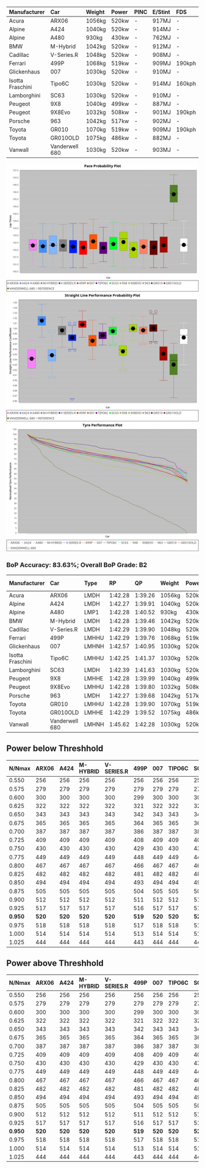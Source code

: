 | Manufacturer     | Car            | Weight | Power | PINC    | E/Stint | FDS     |
|:-|:-|:-|:-|:-|:-|:-|
| Acura            | ARX06          | 1056kg | 520kw |    -    | 917MJ   |    -    |
| Alpine           | A424           | 1040kg | 520kw |    -    | 914MJ   |    -    |
| Alpine           | A480           | 930kg  | 430kw |    -    | 762MJ   |    -    |
| BMW              | M-Hybrid       | 1042kg | 520kw |    -    | 912MJ   |    -    |
| Cadillac         | V-Series.R     | 1048kg | 520kw |    -    | 908MJ   |    -    |
| Ferrari          | 499P           | 1068kg | 519kw |    -    | 909MJ   | 190kph  |
| Glickenhaus      | 007            | 1030kg | 520kw |    -    | 910MJ   |    -    |
| Isotta Fraschini | Tipo6C         | 1030kg | 520kw |    -    | 914MJ   | 160kph  |
| Lamborghini      | SC63           | 1030kg | 520kw |    -    | 910MJ   |    -    |
| Peugeot          | 9X8            | 1040kg | 499kw |    -    | 887MJ   |    -    |
| Peugeot          | 9X8Evo         | 1032kg | 508kw |    -    | 901MJ   | 190kph  |
| Porsche          | 963            | 1042kg | 517kw |    -    | 902MJ   |    -    |
| Toyota           | GR010          | 1070kg | 519kw |    -    | 909MJ   | 190kph  |
| Toyota           | GR010OLD       | 1075kg | 486kw |    -    | 882MJ   |    -    |
| Vanwall          | Vanderwell 680 | 1030kg | 520kw |    -    | 903MJ   |    -    |

![PACECHART](./IMG/AUTO.png)
![STRAIGHTLINEPERFORMANCECHART](./IMG/AUTO_sp.png)
![TYREPERFORMANCECHART](./IMG/AUTO_tw.png)

### BoP Accuracy: 83.63%; Overall BoP Grade: B2
| Manufacturer     | Car            | Type  | RP      | QP      | Weight | Power¹ | Threshhold | PINC    | Power² | E/Stint | AVG Vmax  | FDS     | RDLC | L/Stint | BOP-Grade | Model Accuracy | Model Points | Match%  | SimDiff |
|:-|:-|:-|:-|:-|:-|:-|:-|:-|:-|:-|:-|:-|:-|:-|:-|:-|:-|:-|:-|
| Acura            | ARX06          | LMDH  | 1:42.28 | 1:39.26 | 1056kg | 520kw  | 0.0kph     |    -    | 520kw  |  917MJ  | 289.69kph |    -    | 1.01 | 33      | +D1       | 100.00%        | 995          | 68.75%  | #       |
| Alpine           | A424           | LMDH  | 1:42.27 | 1:39.91 | 1040kg | 520kw  | 0.0kph     |    -    | 520kw  |  914MJ  | 301.64kph |    -    | 1.01 | 33      | -A2       | 86.43%         | 618          | 94.78%  | ±0.14s  |
| Alpine           | A480           | LMP1  | 1:42.28 | 1:40.52 |  930kg | 430kw  | 0.0kph     |    -    | 430kw  |  762MJ  | 289.06kph |    -    | 1.00 | 31      | ~A1       | 68.63%         | 967          | 100.00% | #       |
| BMW              | M-Hybrid       | LMDH  | 1:42.28 | 1:39.46 | 1042kg | 520kw  | 0.0kph     |    -    | 520kw  |  912MJ  | 298.66kph |    -    | 1.01 | 33      | +B1       | 93.77%         | 1672         | 89.92%  | ±0.08s  |
| Cadillac         | V-Series.R     | LMDH  | 1:42.29 | 1:39.90 | 1048kg | 520kw  | 0.0kph     |    -    | 520kw  |  908MJ  | 295.11kph |    -    | 1.01 | 33      | ~A1       | 83.12%         | 1921         | 97.62%  | ±0.22s  |
| Ferrari          | 499P           | LMHHU | 1:42.29 | 1:39.76 | 1068kg | 519kw  | 0.0kph     |    -    | 519kw  |  909MJ  | 298.72kph | 190kph  | 1.02 | 33      | ~A1       | 69.49%         | 1950         | 100.00% | ±0.01s  |
| Glickenhaus      | 007            | LMHNH | 1:42.57 | 1:40.95 | 1030kg | 520kw  | 0.0kph     |    -    | 520kw  |  910MJ  | 296.29kph |    -    | 0.96 | 33      | ~A1       | 89.50%         | 1518         | 100.00% | #       |
| Isotta Fraschini | Tipo6C         | LMHHU | 1:42.25 | 1:41.37 | 1030kg | 520kw  | 0.0kph     |    -    | 520kw  |  914MJ  | 297.91kph | 160kph  | 1.08 | 33      | +C2       | 73.56%         | 64           | 73.14%  | ±0.16s  |
| Lamborghini      | SC63           | LMDH  | 1:42.39 | 1:41.63 | 1030kg | 520kw  | 0.0kph     |    -    | 520kw  |  910MJ  | 298.93kph |    -    | 1.06 | 33      | +A2       | 95.82%         | 459          | 93.79%  | ±0.13s  |
| Peugeot          | 9X8            | LMHHE | 1:42.28 | 1:39.99 | 1040kg | 499kw  | 0.0kph     |    -    | 499kw  |  887MJ  | 289.92kph |    -    | 1.02 | 33      | -A2       | 88.75%         | 2383         | 93.93%  | ±0.32s  |
| Peugeot          | 9X8Evo         | LMHHU | 1:42.28 | 1:39.80 | 1032kg | 508kw  | 0.0kph     |    -    | 508kw  |  901MJ  | 298.50kph | 190kph  | 1.02 | 33      | ~A1       | 66.97%         | 221          | 100.00% | #       |
| Porsche          | 963            | LMDH  | 1:42.27 | 1:39.68 | 1042kg | 517kw  | 0.0kph     |    -    | 517kw  |  902MJ  | 298.01kph |    -    | 1.01 | 33      | ~A1       | 81.02%         | 5243         | 97.98%  | ±0.18s  |
| Toyota           | GR010          | LMHHU | 1:42.28 | 1:39.90 | 1070kg | 519kw  | 0.0kph     |    -    | 519kw  |  909MJ  | 297.28kph | 190kph  | 1.02 | 33      | ~A1       | 73.70%         | 2701         | 100.00% | ±0.23s  |
| Toyota           | GR010OLD       | LMHHE | 1:42.29 | 1:39.52 | 1075kg | 486kw  | 0.0kph     |    -    | 486kw  |  882MJ  | 286.63kph |    -    | 1.02 | 33      | -B1       | 99.03%         | 1536         | 89.51%  | #       |
| Vanwall          | Vanderwell 680 | LMHNH | 1:45.62 | 1:42.28 | 1030kg | 520kw  | 0.0kph     |    -    | 520kw  |  903MJ  | 289.21kph |    -    | 1.01 | 33      | +Ω2       | 97.01%         | 649          | -44.99% | #       |

## Power below Threshhold
| N/Nmax    | ARX06   | A424    | M-HYBRID | V-SERIES.R | 499P    | 007     | TIPO6C  | SC63    | 9X8     | 9X8EVO  | 963     | GR010   | GR010OLD | VANDERWELL 680 | ​     | RPM      | A480    |
|:-|:-|:-|:-|:-|:-|:-|:-|:-|:-|:-|:-|:-|:-|:-|:-|:-|:-|
|  0.550    |  256    |  256    |  256     |  256       |  256    |  256    |  256    |  256    |  246    |  250    |  255    |  256    |  239     |  256           |  ​    |   --     |   -     |
|  0.575    |  279    |  279    |  279     |  279       |  279    |  279    |  279    |  279    |  268    |  273    |  278    |  279    |  261     |  279           |  ​    |   --     |   -     |
|  0.600    |  300    |  300    |  300     |  300       |  299    |  300    |  300    |  300    |  288    |  293    |  298    |  299    |  281     |  300           |  ​    |   --     |   -     |
|  0.625    |  322    |  322    |  322     |  322       |  321    |  322    |  322    |  322    |  308    |  314    |  320    |  321    |  301     |  322           |  ​    |   --     |   -     |
|  0.650    |  343    |  343    |  343     |  343       |  342    |  343    |  343    |  343    |  329    |  335    |  341    |  342    |  321     |  343           |  ​    |   --     |   -     |
|  0.675    |  365    |  365    |  365     |  365       |  364    |  365    |  365    |  365    |  350    |  357    |  363    |  364    |  341     |  365           |  ​    |   --     |   -     |
|  0.700    |  387    |  387    |  387     |  387       |  386    |  387    |  387    |  387    |  371    |  378    |  385    |  386    |  362     |  387           |  ​    |   --     |   -     |
|  0.725    |  409    |  409    |  409     |  409       |  408    |  409    |  409    |  409    |  392    |  399    |  407    |  408    |  383     |  409           |  ​    |   --     |   -     |
|  0.750    |  430    |  430    |  430     |  430       |  429    |  430    |  430    |  430    |  412    |  420    |  427    |  429    |  402     |  430           |  ​    |   --     |   -     |
|  0.775    |  449    |  449    |  449     |  449       |  448    |  449    |  449    |  449    |  431    |  439    |  446    |  448    |  420     |  449           |  ​    |  5000    |  252    |
|  0.800    |  467    |  467    |  467     |  467       |  466    |  467    |  467    |  467    |  448    |  456    |  464    |  466    |  436     |  467           |  ​    |  5500    |  298    |
|  0.825    |  482    |  482    |  482     |  482       |  481    |  482    |  482    |  482    |  463    |  471    |  479    |  481    |  451     |  482           |  ​    |  6000    |  333    |
|  0.850    |  494    |  494    |  494     |  494       |  493    |  494    |  494    |  494    |  474    |  483    |  491    |  493    |  462     |  494           |  ​    |  6500    |  376    |
|  0.875    |  505    |  505    |  505     |  505       |  504    |  505    |  505    |  505    |  484    |  493    |  502    |  504    |  472     |  505           |  ​    |  7000    |  420    |
|  0.900    |  512    |  512    |  512     |  512       |  511    |  512    |  512    |  512    |  491    |  500    |  509    |  511    |  478     |  512           |  ​    |  7500    |  431    |
|  0.925    |  517    |  517    |  517     |  517       |  516    |  517    |  517    |  517    |  496    |  505    |  514    |  516    |  483     |  517           |  ​    |  8000    |  427    |
| **0.950** | **520** | **520** | **520**  | **520**    | **519** | **520** | **520** | **520** | **499** | **508** | **517** | **519** | **486**  | **520**        | **​** | **8500** | **430** |
|  0.975    |  518    |  518    |  518     |  518       |  517    |  518    |  518    |  518    |  497    |  506    |  515    |  517    |  484     |  518           |  ​    |  9000    |  215    |
|  1.000    |  514    |  514    |  514     |  514       |  513    |  514    |  514    |  514    |  494    |  503    |  511    |  513    |  481     |  514           |  ​    |   --     |   -     |
|  1.025    |  444    |  444    |  444     |  444       |  443    |  444    |  444    |  444    |  426    |  434    |  441    |  443    |  415     |  444           |  ​    |   --     |   -     |

## Power above Threshhold
| N/Nmax    | ARX06   | A424    | M-HYBRID | V-SERIES.R | 499P    | 007     | TIPO6C  | SC63    | 9X8     | 9X8EVO  | 963     | GR010   | GR010OLD | VANDERWELL 680 | ​     | RPM      | A480    |
|:-|:-|:-|:-|:-|:-|:-|:-|:-|:-|:-|:-|:-|:-|:-|:-|:-|:-|
|  0.550    |  256    |  256    |  256     |  256       |  256    |  256    |  256    |  256    |  246    |  250    |  255    |  256    |  239     |  256           |  ​    |   --     |   -     |
|  0.575    |  279    |  279    |  279     |  279       |  279    |  279    |  279    |  279    |  268    |  273    |  278    |  279    |  261     |  279           |  ​    |   --     |   -     |
|  0.600    |  300    |  300    |  300     |  300       |  299    |  300    |  300    |  300    |  288    |  293    |  298    |  299    |  281     |  300           |  ​    |   --     |   -     |
|  0.625    |  322    |  322    |  322     |  322       |  321    |  322    |  322    |  322    |  308    |  314    |  320    |  321    |  301     |  322           |  ​    |   --     |   -     |
|  0.650    |  343    |  343    |  343     |  343       |  342    |  343    |  343    |  343    |  329    |  335    |  341    |  342    |  321     |  343           |  ​    |   --     |   -     |
|  0.675    |  365    |  365    |  365     |  365       |  364    |  365    |  365    |  365    |  350    |  357    |  363    |  364    |  341     |  365           |  ​    |   --     |   -     |
|  0.700    |  387    |  387    |  387     |  387       |  386    |  387    |  387    |  387    |  371    |  378    |  385    |  386    |  362     |  387           |  ​    |   --     |   -     |
|  0.725    |  409    |  409    |  409     |  409       |  408    |  409    |  409    |  409    |  392    |  399    |  407    |  408    |  383     |  409           |  ​    |   --     |   -     |
|  0.750    |  430    |  430    |  430     |  430       |  429    |  430    |  430    |  430    |  412    |  420    |  427    |  429    |  402     |  430           |  ​    |   --     |   -     |
|  0.775    |  449    |  449    |  449     |  449       |  448    |  449    |  449    |  449    |  431    |  439    |  446    |  448    |  420     |  449           |  ​    |  5000    |  252    |
|  0.800    |  467    |  467    |  467     |  467       |  466    |  467    |  467    |  467    |  448    |  456    |  464    |  466    |  436     |  467           |  ​    |  5500    |  298    |
|  0.825    |  482    |  482    |  482     |  482       |  481    |  482    |  482    |  482    |  463    |  471    |  479    |  481    |  451     |  482           |  ​    |  6000    |  333    |
|  0.850    |  494    |  494    |  494     |  494       |  493    |  494    |  494    |  494    |  474    |  483    |  491    |  493    |  462     |  494           |  ​    |  6500    |  376    |
|  0.875    |  505    |  505    |  505     |  505       |  504    |  505    |  505    |  505    |  484    |  493    |  502    |  504    |  472     |  505           |  ​    |  7000    |  420    |
|  0.900    |  512    |  512    |  512     |  512       |  511    |  512    |  512    |  512    |  491    |  500    |  509    |  511    |  478     |  512           |  ​    |  7500    |  431    |
|  0.925    |  517    |  517    |  517     |  517       |  516    |  517    |  517    |  517    |  496    |  505    |  514    |  516    |  483     |  517           |  ​    |  8000    |  427    |
| **0.950** | **520** | **520** | **520**  | **520**    | **519** | **520** | **520** | **520** | **499** | **508** | **517** | **519** | **486**  | **520**        | **​** | **8500** | **430** |
|  0.975    |  518    |  518    |  518     |  518       |  517    |  518    |  518    |  518    |  497    |  506    |  515    |  517    |  484     |  518           |  ​    |  9000    |  215    |
|  1.000    |  514    |  514    |  514     |  514       |  513    |  514    |  514    |  514    |  494    |  503    |  511    |  513    |  481     |  514           |  ​    |   --     |   -     |
|  1.025    |  444    |  444    |  444     |  444       |  443    |  444    |  444    |  444    |  426    |  434    |  441    |  443    |  415     |  444           |  ​    |   --     |   -     |
